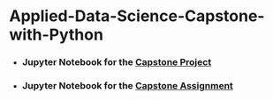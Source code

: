 # Applied-Data-Science-Capstone-with-Python
* <h3>Jupyter Notebook for the <a href = https://github.com/Andersen1997/Applied-Data-Science-Capstone-with-Python/blob/master/Exploring-and-Clustering-Asian-Restaurants-in-Austin.ipynb>Capstone Project</a></h3>
* <h3>Jupyter Notebook for the <a href = https://github.com/Andersen1997/Applied-Data-Science-Capstone-with-Python/blob/master/Segmenting-and-Clustering-Neighborhoods-in-Toronto.ipynb>Capstone Assignment</a></h3>
